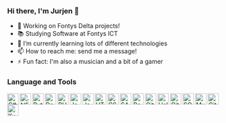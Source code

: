 ### Hi there, I'm Jurjen 👋

- 🔭 Working on Fontys Delta projects!
- 📚 Studying Software at Fontys ICT
- 🌱 I’m currently learning lots of different technologies
- 📫 How to reach me: send me a message!
- ⚡ Fun fact: I'm also a musician and a bit of a gamer

### Language and Tools

<image align="left" alt="C#" src="https://github.com/abranhe/programming-languages-logos/blob/master/src/csharp/csharp_48x48.png?raw=true" width="26px"></image>
<image align="left" alt=".NET" src="https://raw.githubusercontent.com/github/explore/93d8a67084f94b2a444e510199a6e7622e5b09a3/topics/dotnet/dotnet.png" width="26px"></image>
<image align="left" alt="Python" src="https://github.com/abranhe/programming-languages-logos/blob/master/src/python/python_48x48.png?raw=true" width="26px"></image>
<image align="left" alt="Docker" src="https://raw.githubusercontent.com/github/explore/80688e429a7d4ef2fca1e82350fe8e3517d3494d/topics/docker/docker.png" width="26px"></image>
<image align="left" alt="PHP" src="https://github.com/abranhe/programming-languages-logos/blob/master/src/php/php_48x48.png?raw=true" width="26px"></image>
<image align="left" alt="Java" src="https://github.com/abranhe/programming-languages-logos/blob/master/src/java/java_48x48.png?raw=true" width="26px"></image>
<image align="left" alt="JavaScript" src="https://github.com/abranhe/programming-languages-logos/blob/master/src/javascript/javascript_48x48.png?raw=true" width="26px"></image>
<image align="left" alt="HTML5" src="https://github.com/abranhe/programming-languages-logos/blob/master/src/html/html_48x48.png?raw=true" width="26px"></image>
<image align="left" alt="CSS3" src="https://raw.githubusercontent.com/github/explore/80688e429a7d4ef2fca1e82350fe8e3517d3494d/topics/css/css.png" width="26px"></image>
<image align="left" alt="SASS" src="https://raw.githubusercontent.com/github/explore/80688e429a7d4ef2fca1e82350fe8e3517d3494d/topics/sass/sass.png" width="26px"></image>
<image align="left" alt="Bash" src="https://bashlogo.com/img/symbol/png/full_colored_dark.png" width="26px"></image>
<image align="left" alt="GitLab" src="https://about.gitlab.com/images/press/logo/png/gitlab-icon-rgb.png" width="26px"></image>
<image align="left" alt="Helm" src="https://helm.sh/img/helm.svg" width="26px"></image>
<image align="left" alt="GitHub" src="https://raw.githubusercontent.com/github/explore/78df643247d429f6cc873026c0622819ad797942/topics/github/github.png" width="26px"></image>
<image align="left" alt="SQL" src="https://raw.githubusercontent.com/github/explore/80688e429a7d4ef2fca1e82350fe8e3517d3494d/topics/sql/sql.png" width="26px"></image>
<image align="left" alt="MySQL" src="https://raw.githubusercontent.com/github/explore/80688e429a7d4ef2fca1e82350fe8e3517d3494d/topics/mysql/mysql.png" width="26px"></image>
<image align="left" alt="Git" src="https://raw.githubusercontent.com/github/explore/80688e429a7d4ef2fca1e82350fe8e3517d3494d/topics/git/git.png" width="26px"></image>
<image align="left" alt="Kubernetes" src="https://raw.githubusercontent.com/github/explore/80688e429a7d4ef2fca1e82350fe8e3517d3494d/topics/kubernetes/kubernetes.png" width="26px"></image>

